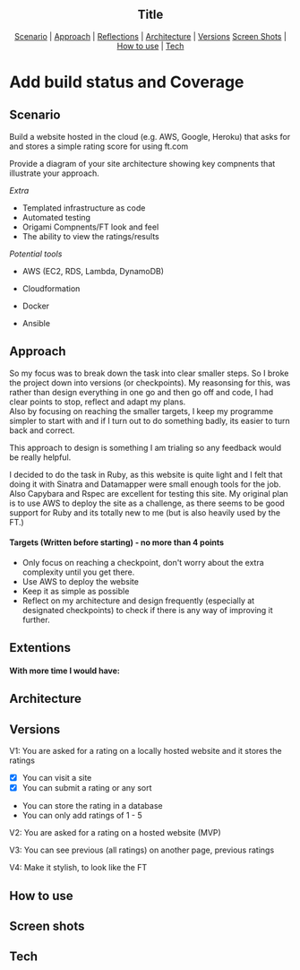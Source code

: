 <h2 align="center"> Title </h2>

 <p align="center">  <a href='#scenario'>Scenario</a> |  <a href='#approach'>Approach</a>   |   <a href='#reflections'>Reflections</a> |  <a href='#architecture'>Architecture</a> |  <a href='#user_stories'>Versions</a>
 <a href='#screen_shots'>Screen Shots</a> |  <a href='#use'>How to use</a>   |   <a href='#tech'>Tech</a>

 # Add build status and Coverage

## Scenario  <a name= "scenario"></a>

Build a website hosted in the cloud (e.g. AWS, Google, Heroku) that asks for and stores a simple
rating score for using ft.com

Provide a diagram of your site architecture showing key compnents that illustrate your approach.

*Extra*
 - Templated infrastructure as code
 - Automated testing
 - Origami Compnents/FT look and feel
 - The ability to view the ratings/results

 *Potential tools*
 - AWS (EC2, RDS, Lambda, DynamoDB)

 - Cloudformation

 - Docker

 - Ansible

## Approach <a name= "approach"> </a>

So my focus was to break down the task into clear smaller steps. So I broke the project down into versions (or checkpoints).
My reasonsing for this, was rather than design everything in one go and then go off and code, I had clear points to stop, reflect and adapt my plans.  
Also by focusing on reaching the smaller targets, I keep my programme simpler to start with and if I turn out to do something badly, its easier to turn back and  correct.

This approach to design is something I am trialing so any feedback would be really helpful.

I decided to do the task in Ruby, as this website is quite light and I felt that doing it with Sinatra and Datamapper were small
enough tools for the job. Also Capybara and Rspec are excellent for testing this site.
My original plan is to use AWS to deploy the site as a challenge, as there seems to be good support for Ruby and
its totally new to me (but is also heavily used by the FT.)

#### Targets (Written before starting) - no more than 4 points
- Only focus on reaching a checkpoint, don't worry about the extra complexity until you get there.
- Use AWS to deploy the website
- Keep it as simple as possible
- Reflect on my architecture and design frequently (especially at designated checkpoints) to check if there is any way of improving it further.

## Extentions <a name= "reflections"> </a>

#### With more time I would have:

## Architecture <a name= "architecture"> </a>


## Versions <a name= "user_stories"> </a>

V1: You are asked for a rating on a locally hosted website and it stores the ratings
  - [x] You can visit a site
  - [x] You can submit a rating or any sort
  - You can store the rating in a database
  - You can only add ratings of 1 - 5

V2: You are asked for a rating on a hosted website  (MVP)

V3: You can see previous (all ratings) on another page, previous ratings

V4: Make it stylish, to look like the FT

## How to use  <a name= "use"> </a>

## Screen shots <a name= "screen_shots"> </a>

## Tech <a name= "tech"> </a>

